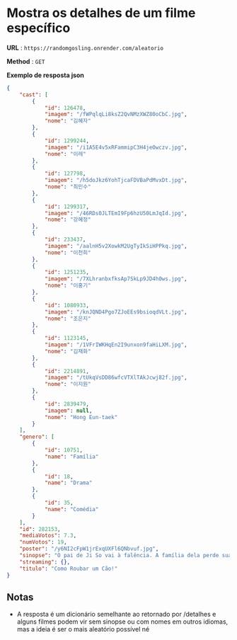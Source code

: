 # Mostra os detalhes de um filme específico



**URL** : `https://randomgosling.onrender.com/aleatorio`

**Method** : `GET`

**Exemplo de resposta json**

```json
{
    "cast": [
        {
            "id": 126478,
            "imagem": "/fWPqlqLi8ksZ2QvNMzXWZ80oCbC.jpg",
            "nome": "김혜자"
        },
        {
            "id": 1299244,
            "imagem": "/i1A5E4v5xRFammipC3H4jeOwczv.jpg",
            "nome": "이레"
        },
        {
            "id": 127798,
            "imagem": "/h5doJkz6YohTjcaFDVBaPdMvxDt.jpg",
            "nome": "최민수"
        },
        {
            "id": 1299317,
            "imagem": "/46RDs0JLTEmI9Fp6hzU50LmJqId.jpg",
            "nome": "강혜정"
        },
        {
            "id": 233437,
            "imagem": "/aalnH5v2XowkM2UgTyIkSiHPPkq.jpg",
            "nome": "이천희"
        },
        {
            "id": 1251235,
            "imagem": "/7XLhranbxfksAp7SkLp9JD4h0ws.jpg",
            "nome": "이홍기"
        },
        {
            "id": 1080933,
            "imagem": "/knJQND4Pgo7ZJoEEs9bsioqdVLt.jpg",
            "nome": "조은지"
        },
        {
            "id": 1123145,
            "imagem": "/1VFrIWKHqEn2I9unxon9faHiLXM.jpg",
            "nome": "김재화"
        },
        {
            "id": 2214891,
            "imagem": "/tUkqVsDD86wfcVTXlTAkJcwj82f.jpg",
            "nome": "이지원"
        },
        {
            "id": 2839479,
            "imagem": null,
            "nome": "Hong Eun-taek"
        }
    ],
    "genero": [
        {
            "id": 10751,
            "name": "Família"
        },
        {
            "id": 18,
            "name": "Drama"
        },
        {
            "id": 35,
            "name": "Comédia"
        }
    ],
    "id": 282153,
    "mediaVotos": 7.3,
    "numVotos": 19,
    "poster": "/y6NI2cFpW1jrExqUXFl6QNbvuf.jpg",
    "sinopse": "O pai de Ji So vai à falência. A família dela perde sua casa e eles não têm um lugar para viver. Um dia, Ji So vê um panfleto oferecendo uma recompensa de $500 para um cachorro perdido. A jovem, então sai para roubar cães de famílias ricas para ganhar o dinheiro da recompensa.",
    "streaming": {},
    "titulo": "Como Roubar um Cão!"
}
```



## Notas

* A resposta é um dicionário semelhante ao retornado por /detalhes e alguns filmes podem vir sem sinopse ou com nomes em outros idiomas, mas a ideia é ser o mais aleatório possível né
